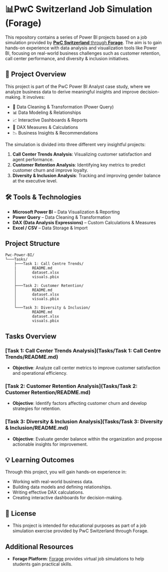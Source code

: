 #  📊PwC Switzerland Job Simulation (Forage)

This repository contains a series of Power BI projects based on a job simulation provided by [**PwC Switzerland** through **Forage**](https://www.theforage.com/simulations/pwc-ch/power-bi-cqxg). The aim is to gain hands-on experience with data analysis and visualization tools like Power BI, focusing on real-world business challenges such as customer retention, call center performance, and diversity & inclusion initiatives.

## 🚀 Project Overview

This project is part of the PwC Power BI Analyst case study, where we analyze business data to derive meaningful insights and improve decision-making. It involves:

- 📌 Data Cleaning & Transformation (Power Query)
- 📊 Data Modeling & Relationships
- 📈 Interactive Dashboards & Reports
- 📎 DAX Measures & Calculations
- 📉 Business Insights & Recommendations

The simulation is divided into three different very insightful projects:
1. **Call Center Trends Analysis**: Visualizing customer satisfaction and agent performance.
2. **Customer Retention Analysis**: Identifying key metrics to predict customer churn and improve loyalty.
3. **Diversity & Inclusion Analysis**: Tracking and improving gender balance at the executive level.


## 🛠 Tools & Technologies

- **Microsoft Power BI** – Data Visualization & Reporting
- **Power Query** – Data Cleaning & Transformation
- **DAX (Data Analysis Expressions)** – Custom Calculations & Measures
- **Excel / CSV** – Data Storage & Import


## Project Structure

```plaintext
Pwc-Power-BI/
└───Tasks/
    ├───Task 1: Call Centre Trends/
    |       README.md
    │       dataset.xlsx
    │       visuals.pbix
    │
    ├───Task 2: Customer Retention/
    │       README.md
    │       dataset.xlsx
    │       visuals.pbix
    │
    └───Task 3: Diversity & Inclusion/
            README.md
            dataset.xlsx
            visuals.pbix
```


## Tasks Overview

### [Task 1: Call Center Trends Analysis](Tasks/Task 1: Call Centre Trends/README.md)

- **Objective**: Analyze call center metrics to improve customer satisfaction and operational efficiency.

### [Task 2: Customer Retention Analysis](Tasks/Task 2: Customer Retention/README.md)

- **Objective**: Identify factors affecting customer churn and develop strategies for retention.

### [Task 3: Diversity & Inclusion Analysis](Tasks/Task 3: Diversity & Inclusion/README.md)

- **Objective**: Evaluate gender balance within the organization and propose actionable insights for improvement.

 ## 💡 Learning Outcomes

Through this project, you will gain hands-on experience in:
- Working with real-world business data.
- Building data models and defining relationships.
- Writing effective DAX calculations.
- Creating interactive dashboards for decision-making.

## 📜 License

- This project is intended for educational purposes as part of a job simulation exercise provided by PwC Switzerland through Forage.

## Additional Resources

- **Forage Platform**: [Forage](https://www.theforage.com/) provides virtual job simulations to help students gain practical skills.

